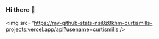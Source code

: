 ### Hi there 👋

<img src="https://my-github-stats-nsi8z8khm-curtismills-projects.vercel.app/api?usename=curtismills />
<!--
**CurtisMills/CurtisMills** is a ✨ _special_ ✨ repository because its `README.md` (this file) appears on your GitHub profile.

Here are some ideas to get you started:

- 🔭 I’m currently working on ...
- 🌱 I’m currently learning ...
- 👯 I’m looking to collaborate on ...
- 🤔 I’m looking for help with ...
- 💬 Ask me about ...
- 📫 How to reach me: ...
- 😄 Pronouns: ...
- ⚡ Fun fact: ...
-->
